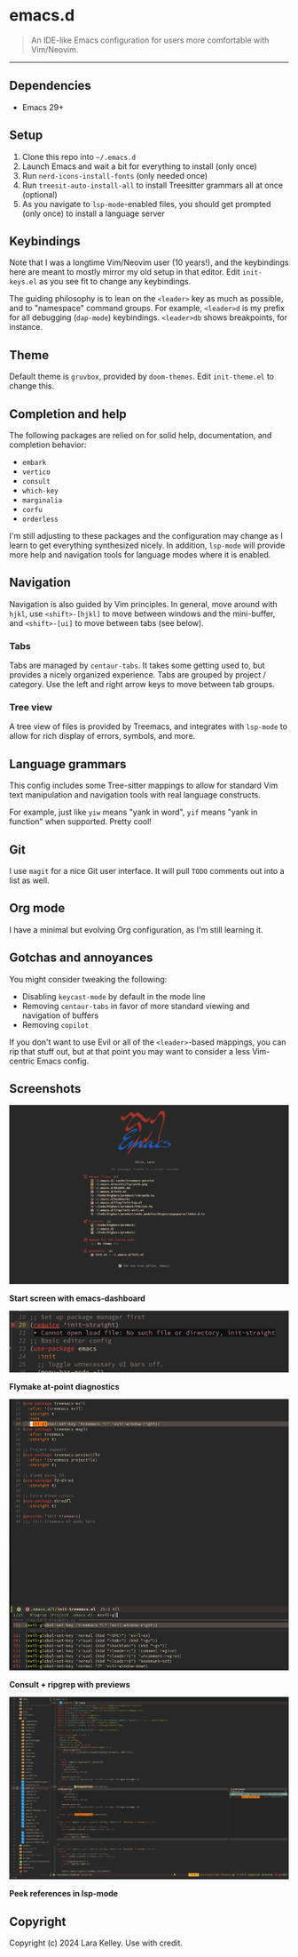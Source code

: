 # emacs.d

> An IDE-like Emacs configuration for users more comfortable with Vim/Neovim.

---

## Dependencies

- Emacs 29+

## Setup

1. Clone this repo into `~/.emacs.d`
2. Launch Emacs and wait a bit for everything to install (only once)
3. Run `nerd-icons-install-fonts` (only needed once)
4. Run `treesit-auto-install-all` to install Treesitter grammars all at once (optional)
5. As you navigate to `lsp-mode`-enabled files, you should get prompted (only once) to install
   a language server

## Keybindings

Note that I was a longtime Vim/Neovim user (10 years!), and the keybindings
here are meant to mostly mirror my old setup in that editor. Edit `init-keys.el`
as you see fit to change any keybindings.

The guiding philosophy is to lean on the `<leader>` key as much as possible,
and to "namespace" command groups. For example, `<leader>d` is my prefix for
all debugging (`dap-mode`) keybindings. `<leader>db` shows breakpoints, for instance.

## Theme

Default theme is `gruvbox`, provided by `doom-themes`. Edit `init-theme.el` to change this.

## Completion and help

The following packages are relied on for solid help, documentation, and
completion behavior:

- `embark`
- `vertico`
- `consult`
- `which-key`
- `marginalia`
- `corfu`
- `orderless`

I'm still adjusting to these packages and the configuration may change as I
learn to get everything synthesized nicely. In addition, `lsp-mode` will provide
more help and navigation tools for language modes where it is enabled.

## Navigation

Navigation is also guided by Vim principles. In general, move around with `hjkl`,
use `<shift>-[hjkl]` to move between windows and the mini-buffer, and `<shift>-[ui]`
to move between tabs (see below).

### Tabs

Tabs are managed by `centaur-tabs`. It takes some getting used to, but provides a
nicely organized experience. Tabs are grouped by project / category. Use the left
and right arrow keys to move between tab groups.

### Tree view

A tree view of files is provided by Treemacs, and integrates with `lsp-mode` to
allow for rich display of errors, symbols, and more.

## Language grammars

This config includes some Tree-sitter mappings to allow for standard Vim
text manipulation and navigation tools with real language constructs.

For example, just like `yiw` means "yank in word", `yif` means "yank in function"
when supported. Pretty cool!

## Git

I use `magit` for a nice Git user interface. It will pull `TODO` comments out
into a list as well.

## Org mode

I have a minimal but evolving Org configuration, as I'm still learning it.

## Gotchas and annoyances

You might consider tweaking the following:

- Disabling `keycast-mode` by default in the mode line
- Removing `centaur-tabs` in favor of more standard viewing and navigation of buffers
- Removing `copilot`

If you don't want to use Evil or all of the `<leader>`-based mappings, you can rip
that stuff out, but at that point you may want to consider a less Vim-centric Emacs
config.

## Screenshots

![start screen](./assets/dashboard.png)

**Start screen with emacs-dashboard**

![flymake](./assets/flymake.png)

**Flymake at-point diagnostics**

![ripgrep](./assets/ripgrep.png)

**Consult + ripgrep with previews**

![peek references](./assets/lsp-peek.png)

**Peek references in lsp-mode**

## Copyright

Copyright (c) 2024 Lara Kelley. Use with credit.
